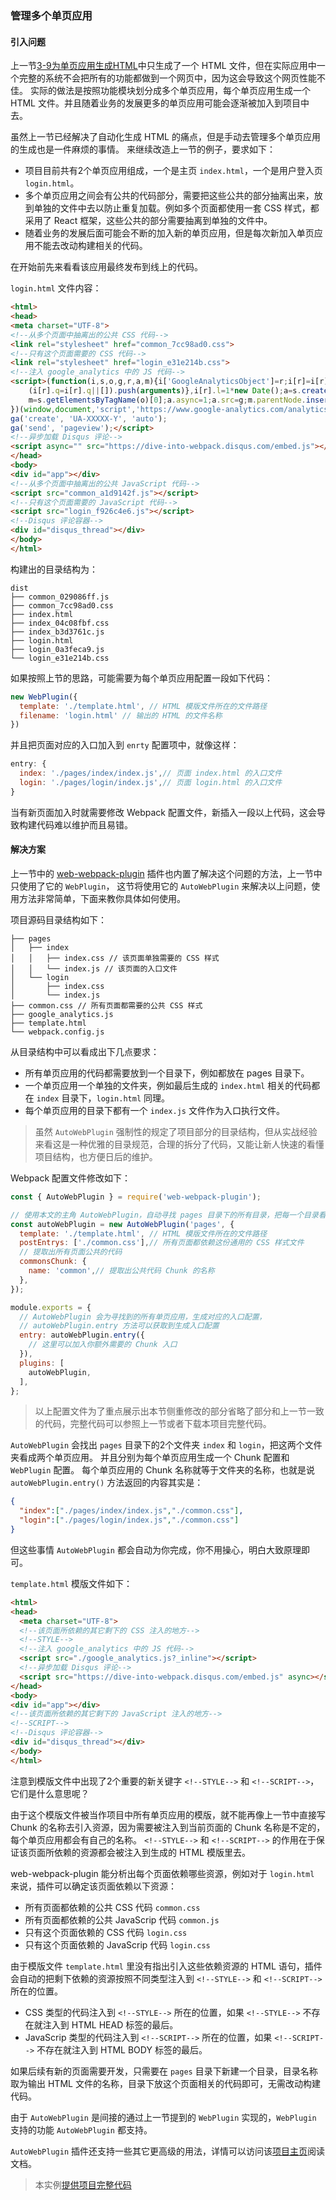 ### 管理多个单页应用

#### 引入问题
上一节[3-9为单页应用生成HTML](3-9为单页应用生成HTML.md)中只生成了一个 HTML 文件，但在实际应用中一个完整的系统不会把所有的功能都做到一个网页中，因为这会导致这个网页性能不佳。
实际的做法是按照功能模块划分成多个单页应用，每个单页应用生成一个 HTML 文件。并且随着业务的发展更多的单页应用可能会逐渐被加入到项目中去。

虽然上一节已经解决了自动化生成 HTML 的痛点，但是手动去管理多个单页应用的生成也是一件麻烦的事情。
来继续改造上一节的例子，要求如下：

- 项目目前共有2个单页应用组成，一个是主页 `index.html`，一个是用户登入页 `login.html`。
- 多个单页应用之间会有公共的代码部分，需要把这些公共的部分抽离出来，放到单独的文件中去以防止重复加载。例如多个页面都使用一套 CSS 样式，都采用了 React 框架，这些公共的部分需要抽离到单独的文件中。
- 随着业务的发展后面可能会不断的加入新的单页应用，但是每次新加入单页应用不能去改动构建相关的代码。

在开始前先来看看该应用最终发布到线上的代码。

`login.html` 文件内容：
```html
<html>
<head>
<meta charset="UTF-8">
<!--从多个页面中抽离出的公共 CSS 代码-->
<link rel="stylesheet" href="common_7cc98ad0.css">
<!--只有这个页面需要的 CSS 代码-->
<link rel="stylesheet" href="login_e31e214b.css">
<!--注入 google_analytics 中的 JS 代码-->
<script>(function(i,s,o,g,r,a,m){i['GoogleAnalyticsObject']=r;i[r]=i[r]||function(){
    (i[r].q=i[r].q||[]).push(arguments)},i[r].l=1*new Date();a=s.createElement(o),
    m=s.getElementsByTagName(o)[0];a.async=1;a.src=g;m.parentNode.insertBefore(a,m)
})(window,document,'script','https://www.google-analytics.com/analytics.js','ga');
ga('create', 'UA-XXXXX-Y', 'auto');
ga('send', 'pageview');</script>
<!--异步加载 Disqus 评论-->
<script async="" src="https://dive-into-webpack.disqus.com/embed.js"></script>
</head>
<body>
<div id="app"></div>
<!--从多个页面中抽离出的公共 JavaScript 代码-->
<script src="common_a1d9142f.js"></script>
<!--只有这个页面需要的 JavaScript 代码-->
<script src="login_f926c4e6.js"></script>
<!--Disqus 评论容器-->
<div id="disqus_thread"></div>
</body>
</html>
```
构建出的目录结构为：
```
dist
├── common_029086ff.js
├── common_7cc98ad0.css
├── index.html
├── index_04c08fbf.css
├── index_b3d3761c.js
├── login.html
├── login_0a3feca9.js
└── login_e31e214b.css
```

如果按照上节的思路，可能需要为每个单页应用配置一段如下代码：
```js
new WebPlugin({
  template: './template.html', // HTML 模版文件所在的文件路径
  filename: 'login.html' // 输出的 HTML 的文件名称
})
```
并且把页面对应的入口加入到 `enrty` 配置项中，就像这样：
```js
entry: {
  index: './pages/index/index.js',// 页面 index.html 的入口文件
  login: './pages/login/index.js',// 页面 login.html 的入口文件
}
```
当有新页面加入时就需要修改 Webpack 配置文件，新插入一段以上代码，这会导致构建代码难以维护而且易错。

#### 解决方案
上一节中的 [web-webpack-plugin](https://github.com/gwuhaolin/web-webpack-plugin) 插件也内置了解决这个问题的方法，上一节中只使用了它的 `WebPlugin`，
这节将使用它的 `AutoWebPlugin` 来解决以上问题，使用方法非常简单，下面来教你具体如何使用。

项目源码目录结构如下：
```
├── pages
│   ├── index
│   │   ├── index.css // 该页面单独需要的 CSS 样式
│   │   └── index.js // 该页面的入口文件
│   └── login
│       ├── index.css
│       └── index.js
├── common.css // 所有页面都需要的公共 CSS 样式
├── google_analytics.js
├── template.html
└── webpack.config.js
```
从目录结构中可以看成出下几点要求：

- 所有单页应用的代码都需要放到一个目录下，例如都放在 pages 目录下。
- 一个单页应用一个单独的文件夹，例如最后生成的 `index.html` 相关的代码都在 `index` 目录下，`login.html` 同理。
- 每个单页应用的目录下都有一个 `index.js` 文件作为入口执行文件。 

> 虽然 `AutoWebPlugin` 强制性的规定了项目部分的目录结构，但从实战经验来看这是一种优雅的目录规范，合理的拆分了代码，又能让新人快速的看懂项目结构，也方便日后的维护。


Webpack 配置文件修改如下：
```js
const { AutoWebPlugin } = require('web-webpack-plugin');

// 使用本文的主角 AutoWebPlugin，自动寻找 pages 目录下的所有目录，把每一个目录看成一个单页应用
const autoWebPlugin = new AutoWebPlugin('pages', {
  template: './template.html', // HTML 模版文件所在的文件路径
  postEntrys: ['./common.css'],// 所有页面都依赖这份通用的 CSS 样式文件
  // 提取出所有页面公共的代码
  commonsChunk: {
    name: 'common',// 提取出公共代码 Chunk 的名称
  },
});

module.exports = {
  // AutoWebPlugin 会为寻找到的所有单页应用，生成对应的入口配置，
  // autoWebPlugin.entry 方法可以获取到生成入口配置
  entry: autoWebPlugin.entry({
    // 这里可以加入你额外需要的 Chunk 入口
  }),
  plugins: [
    autoWebPlugin,
  ],
};
```
> 以上配置文件为了重点展示出本节侧重修改的部分省略了部分和上一节一致的代码，完整代码可以参照上一节或者下载本项目完整代码。

`AutoWebPlugin` 会找出 `pages` 目录下的2个文件夹 `index` 和 `login`，把这两个文件夹看成两个单页应用。
并且分别为每个单页应用生成一个 Chunk 配置和 `WebPlugin` 配置。
每个单页应用的 Chunk 名称就等于文件夹的名称，也就是说 `autoWebPlugin.entry()` 方法返回的内容其实是：
```json
{
  "index":["./pages/index/index.js","./common.css"],
  "login":["./pages/login/index.js","./common.css"]
}
```
但这些事情 `AutoWebPlugin` 都会自动为你完成，你不用操心，明白大致原理即可。


`template.html` 模版文件如下：
```html
<html>
<head>
  <meta charset="UTF-8">
  <!--该页面所依赖的其它剩下的 CSS 注入的地方-->
  <!--STYLE-->
  <!--注入 google_analytics 中的 JS 代码-->
  <script src="./google_analytics.js?_inline"></script>
  <!--异步加载 Disqus 评论-->
  <script src="https://dive-into-webpack.disqus.com/embed.js" async></script>
</head>
<body>
<div id="app"></div>
<!--该页面所依赖的其它剩下的 JavaScript 注入的地方-->
<!--SCRIPT-->
<!--Disqus 评论容器-->
<div id="disqus_thread"></div>
</body>
</html>
```
注意到模版文件中出现了2个重要的新关键字 `<!--STYLE-->` 和 `<!--SCRIPT-->`，它们是什么意思呢？

由于这个模版文件被当作项目中所有单页应用的模版，就不能再像上一节中直接写 Chunk 的名称去引入资源，因为需要被注入到当前页面的 Chunk 名称是不定的，每个单页应用都会有自己的名称。
`<!--STYLE-->` 和 `<!--SCRIPT-->` 的作用在于保证该页面所依赖的资源都会被注入到生成的 HTML 模版里去。

web-webpack-plugin 能分析出每个页面依赖哪些资源，例如对于 `login.html` 来说，插件可以确定该页面依赖以下资源：

- 所有页面都依赖的公共 CSS 代码 `common.css`
- 所有页面都依赖的公共 JavaScrip 代码 `common.js`
- 只有这个页面依赖的 CSS 代码 `login.css`
- 只有这个页面依赖的 JavaScrip 代码 `login.css`

由于模版文件 `template.html` 里没有指出引入这些依赖资源的 HTML 语句，插件会自动的把剩下依赖的资源按照不同类型注入到 `<!--STYLE-->` 和 `<!--SCRIPT-->` 所在的位置。

- CSS 类型的代码注入到 `<!--STYLE-->` 所在的位置，如果 `<!--STYLE-->` 不存在就注入到 HTML HEAD 标签的最后。
- JavaScrip 类型的代码注入到 `<!--SCRIPT-->` 所在的位置，如果 `<!--SCRIPT-->` 不存在就注入到 HTML BODY 标签的最后。

如果后续有新的页面需要开发，只需要在 `pages` 目录下新建一个目录，目录名称取为输出 HTML 文件的名称，目录下放这个页面相关的代码即可，无需改动构建代码。

由于 `AutoWebPlugin` 是间接的通过上一节提到的 `WebPlugin` 实现的，`WebPlugin` 支持的功能 `AutoWebPlugin` 都支持。

`AutoWebPlugin` 插件还支持一些其它更高级的用法，详情可以访问该[项目主页](https://github.com/gwuhaolin/web-webpack-plugin)阅读文档。

> 本实例[提供项目完整代码](http://webpack.wuhaolin.cn/3-10管理多个单页应用.zip)


